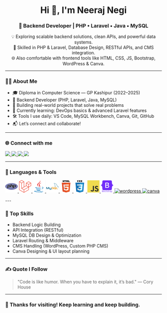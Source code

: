 <h1 align="center">Hi 👋, I'm Neeraj Negi</h1>
<h3 align="center">🚀 Backend Developer | PHP • Laravel • Java • MySQL</h3>

<p align="center">
  💡 Exploring scalable backend solutions, clean APIs, and powerful data systems.<br>
  🔧 Skilled in PHP & Laravel, Database Design, RESTful APIs, and CMS integration.<br>
  🌐 Also comfortable with frontend tools like HTML, CSS, JS, Bootstrap, WordPress & Canva.<br>
</p>

---

### 🧑‍💻 About Me
- 🎓 Diploma in Computer Science — GP Kashipur (2022–2025)
- 💼 Backend Developer (PHP, Laravel, Java, MySQL)
- 🎯 Building real-world projects that solve real problems
- 🌱 Currently learning: DevOps basics & advanced Laravel features
- 🛠 Tools I use daily: VS Code, MySQL Workbench, Canva, Git, GitHub
- 📬 Let’s connect and collaborate!

---

### 🌐 Connect with me  
<p align="left">
  <a href="https://instagram.com/the.neerajx" target="blank">
    <img src="https://img.shields.io/badge/Instagram-%23E4405F.svg?&style=for-the-badge&logo=instagram&logoColor=white" />
  </a>
  <a href="mailto:neeraj.n7830@gmail.com" target="blank">
    <img src="https://img.shields.io/badge/Gmail-D14836?style=for-the-badge&logo=gmail&logoColor=white" />
  </a>
  <a href="https://www.linkedin.com/in/neeraj-negi-49923731a/" target="blank">
    <img src="https://img.shields.io/badge/LinkedIn-%230077B5.svg?style=for-the-badge&logo=linkedin&logoColor=white" />
  </a>
   <a href="https://neerajnegir.vercel.app/" target="blank">
    <img src="https://img.shields.io/badge/Portfolio-%23000000.svg?style=for-the-badge&logo=firefox&logoColor=white" />
  </a>
</p>

---

### 🧰 Languages & Tools  
<p align="left">
  <a href="https://www.php.net" target="_blank" rel="noreferrer">
    <img src="https://raw.githubusercontent.com/devicons/devicon/master/icons/php/php-original.svg" alt="php" width="40" height="40"/>
  </a>
 <a href="https://laravel.com" target="_blank" rel="noreferrer">
  <img src="https://raw.githubusercontent.com/devicons/devicon/master/icons/laravel/laravel-original.svg" alt="laravel" width="40" height="40"/>
</a>

  <a href="https://www.java.com" target="_blank" rel="noreferrer">
    <img src="https://raw.githubusercontent.com/devicons/devicon/master/icons/java/java-original.svg" alt="java" width="40" height="40"/>
  </a>
  <a href="https://www.mysql.com/" target="_blank" rel="noreferrer">
    <img src="https://raw.githubusercontent.com/devicons/devicon/master/icons/mysql/mysql-original-wordmark.svg" alt="mysql" width="40" height="40"/>
  </a>
  <a href="https://developer.mozilla.org/en-US/docs/Web/HTML" target="_blank" rel="noreferrer">
    <img src="https://raw.githubusercontent.com/devicons/devicon/master/icons/html5/html5-original-wordmark.svg" alt="html5" width="40" height="40"/>
  </a>
  <a href="https://developer.mozilla.org/en-US/docs/Web/CSS" target="_blank" rel="noreferrer">
    <img src="https://raw.githubusercontent.com/devicons/devicon/master/icons/css3/css3-original-wordmark.svg" alt="css3" width="40" height="40"/>
  </a>
  <a href="https://developer.mozilla.org/en-US/docs/Web/JavaScript" target="_blank" rel="noreferrer">
    <img src="https://raw.githubusercontent.com/devicons/devicon/master/icons/javascript/javascript-original.svg" alt="javascript" width="40" height="40"/>
  </a>
  <a href="https://getbootstrap.com" target="_blank" rel="noreferrer">
    <img src="https://raw.githubusercontent.com/devicons/devicon/master/icons/bootstrap/bootstrap-plain-wordmark.svg" alt="bootstrap" width="40" height="40"/>
  </a>
  <a href="https://wordpress.com/" target="_blank" rel="noreferrer">
    <img src="https://cdn.jsdelivr.net/gh/devicons/devicon/icons/wordpress/wordpress-original.svg" alt="wordpress" width="40" height="40"/>
  </a>
  <a href="https://www.canva.com/" target="_blank" rel="noreferrer">
    <img src="https://img.icons8.com/color/48/000000/canva.png" alt="canva" width="40" height="40"/>
  </a>
</p>
---

### 🧠 Top Skills
- Backend Logic Building
- API Integration (RESTful)
- MySQL DB Design & Optimization
- Laravel Routing & Middleware
- CMS Handling (WordPress, Custom PHP CMS)
- Canva Designing & UI layout planning

---

### ✍️ Quote I Follow
> "Code is like humor. When you have to explain it, it’s bad." — Cory House

---

### 🙌 Thanks for visiting! Keep learning and keep building.
